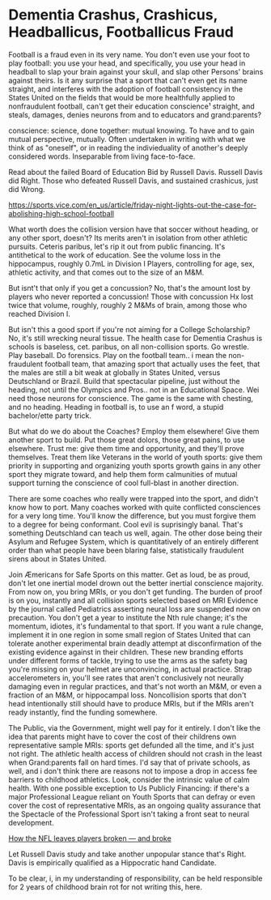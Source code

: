 Dementia Crashus, Crashicus, Headballicus, Footballicus Fraud
=====================

Football is a fraud even in its very name. You don't even use your foot to play football: you use your head, and specifically, you use your head in headball to slap your brain against your skull, and slap other Persons' brains against theirs. Is it any surprise that a sport that can't even get its name straight, and interferes with the adoption of football consistency in the States United on the fields that would be more healthfully applied to nonfraudulent football, can't get their education conscience¹ straight, and steals, damages, denies neurons from and to educators and grand:parents?

conscience: science, done together: mutual knowing. To have and to gain mutual perspective, mutually. Often undertaken in writing with what we think of as "oneself", or in reading the indivieduality of another's deeply considered words. Inseparable from living face-to-face.

Read about the failed Board of Education Bid by Russell Davis. Russell Davis did Right. Those who defeated Russell Davis, and sustained crashicus, just did Wrong. 

https://sports.vice.com/en_us/article/friday-night-lights-out-the-case-for-abolishing-high-school-football


What worth does the collision version have that soccer without heading, or any other sport, doesn't? Its merits aren't in isolation from other athletic pursuits. Ceteris paribus, let's rip it out from public financing. It's antithetical to the work of education. See the volume loss in the hippocampus, roughly 0.7mL in Division I Players, controlling for age, sex, athletic activity, and that comes out to the size of an M&M. 

But isnt't that only if you get a concussion? No, that's the amount lost by players who never reported a concussion! Those with concussion Hx lost twice that volume, roughly, roughly 2 M&Ms of brain, among those who reached Division I. 

But isn't this a good sport if you're not aiming for a College Scholarship? No, it's still wrecking neural tissue. The health case for Dementia Crashus is schools is baseless, cet. paribus, on all non-collision sports. Go wrestle. Play baseball. Do forensics. Play on the football team.. i mean the non-fraudulent football team, that amazing sport that actually uses the feet, that the males are still a bit weak at globally in States United, versus Deutschland or Brazil. Build that spectacular pipeline, just without the heading, not until the Olympics and Pros.. not in an Educational Space. Wei need those neurons for conscience. The game is the same with chesting, and no heading. Heading in football is, to use an f word, a stupid bachelor/ette party trick.

But what do we do about the Coaches? Employ them elsewhere! Give them another sport to build. Put those great dolors, those great pains, to use elsewhere. Trust me: give them time and opportunity, and they'll prove themselves. Treat them like Veterans in the world of youth sports: give them priority in supporting and organizing youth sports growth gains in any other sport they migrate toward, and help them form calmunities of mutual support turning the conscience of cool full-blast in another direction.

There are some coaches who really were trapped into the sport, and didn't know how to port. Many coaches worked with quite conflicted consciences for a very long time. You'll know the difference, but you must forgive them to a degree for being conformant. Cool evil is suprisingly banal. That's something Deutschland can teach us well, again. The other dose being their Asylum and Refugee System, which is quantitatively of an entirely different order than what people have been blaring false, statistically fraudulent sirens about in States United.

Join Æmericans for Safe Sports on this matter. Get as loud, be as proud, don't let one inertial model drown out the better inertial conscience majority. From now on, you bring MRIs, or you don't get funding. The burden of proof is on you, instantly and all collision sports selected based on MRI Evidence by the journal called Pediatrics asserting neural loss are suspended now on precaution. You don't get a year to institute the Nth rule change; it's the momentum, idiotes, it's fundamental to that sport. If you want a rule change, implement it in one region in some small region of States United that can tolerate another experimental brain deadly attempt at disconfirmation of the existing evidence against in their children. These new branding efforts under different forms of tackle, trying to use the arms as the safety bag you're missing on your helmet are unconvincing, in actual practice. Strap accelerometers in, you'll see rates that aren't conclusively not neurally damaging even in regular practices, and that's not worth an M&M, or even a fraction of an M&M, or hippocampal loss. Noncollision sports that don't head intentionally still should have to produce MRIs, but if the MRIs aren't ready instantly, find the funding somewhere. 

The Public, via the Government, might well pay for it entirely. I don't like the idea that parents might have to cover the cost of their childrens own representative sample MRIs: sports get defunded all the time, and it's just not right. The athletic health access of children should not crash in the least when Grand:parents fall on hard times. I'd say that of private schools, as well, and i don't think there are reasons not to impose a drop in access fee barriers to childhood athletics. Look, consider the intrinsic value of calm health. With one possible exception to Us Publicly Financing: if there's a major Professional League reliant on Youth Sports that can defray or even cover the cost of representative MRIs, as an ongoing quality assurance that the Spectacle of the Professional Sport isn't taking a front seat to neural development. 

[How the NFL leaves players broken — and broke][players_broken_and_broke]

Let Russell Davis study and take another unpopular stance that's Right. Davis is empirically qualified as a Hippocratic hand Candidate.

To be clear, i, in my understanding of responsibility, can be held responsible for 2 years of childhood brain rot for not writing this, here. 

<!--Links-->
[players_broken_and_broke]: http://nypost.com/2014/12/14/how-the-nfl-leaves-players-broken-and-broke/
